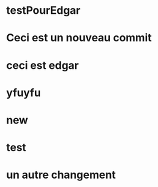 # testPourEdgar
# Ceci est un nouveau commit
# ceci est edgar
# yfuyfu
# new
# test
# un autre changement
